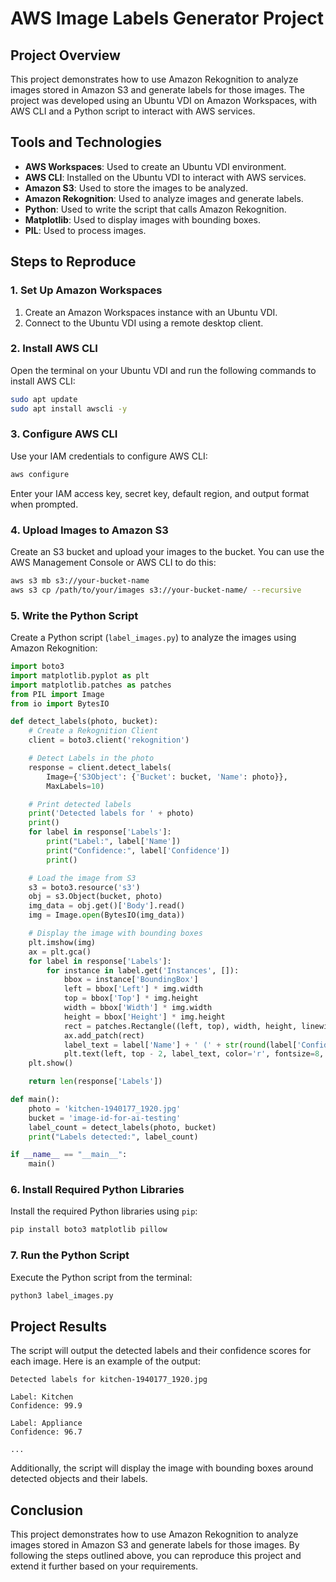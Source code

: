 # AWS Image Labels Generator Project

## Project Overview
This project demonstrates how to use Amazon Rekognition to analyze images stored in Amazon S3 and generate labels for those images. The project was developed using an Ubuntu VDI on Amazon Workspaces, with AWS CLI and a Python script to interact with AWS services.

## Tools and Technologies
- **AWS Workspaces**: Used to create an Ubuntu VDI environment.
- **AWS CLI**: Installed on the Ubuntu VDI to interact with AWS services.
- **Amazon S3**: Used to store the images to be analyzed.
- **Amazon Rekognition**: Used to analyze images and generate labels.
- **Python**: Used to write the script that calls Amazon Rekognition.
- **Matplotlib**: Used to display images with bounding boxes.
- **PIL**: Used to process images.

## Steps to Reproduce

### 1. Set Up Amazon Workspaces
1. Create an Amazon Workspaces instance with an Ubuntu VDI.
2. Connect to the Ubuntu VDI using a remote desktop client.

### 2. Install AWS CLI
Open the terminal on your Ubuntu VDI and run the following commands to install AWS CLI:
```bash
sudo apt update
sudo apt install awscli -y
```

### 3. Configure AWS CLI
Use your IAM credentials to configure AWS CLI:
```bash
aws configure
```
Enter your IAM access key, secret key, default region, and output format when prompted.

### 4. Upload Images to Amazon S3
Create an S3 bucket and upload your images to the bucket. You can use the AWS Management Console or AWS CLI to do this:
```bash
aws s3 mb s3://your-bucket-name
aws s3 cp /path/to/your/images s3://your-bucket-name/ --recursive
```

### 5. Write the Python Script
Create a Python script (`label_images.py`) to analyze the images using Amazon Rekognition:

```python name=label_images.py
import boto3
import matplotlib.pyplot as plt
import matplotlib.patches as patches
from PIL import Image
from io import BytesIO

def detect_labels(photo, bucket):
    # Create a Rekognition Client
    client = boto3.client('rekognition')

    # Detect Labels in the photo
    response = client.detect_labels(
        Image={'S3Object': {'Bucket': bucket, 'Name': photo}},
        MaxLabels=10)

    # Print detected labels
    print('Detected labels for ' + photo)
    print()
    for label in response['Labels']:
        print("Label:", label['Name'])
        print("Confidence:", label['Confidence'])
        print()

    # Load the image from S3
    s3 = boto3.resource('s3')
    obj = s3.Object(bucket, photo)
    img_data = obj.get()['Body'].read()
    img = Image.open(BytesIO(img_data))

    # Display the image with bounding boxes
    plt.imshow(img)
    ax = plt.gca()
    for label in response['Labels']:
        for instance in label.get('Instances', []):
            bbox = instance['BoundingBox']
            left = bbox['Left'] * img.width
            top = bbox['Top'] * img.height
            width = bbox['Width'] * img.width
            height = bbox['Height'] * img.height
            rect = patches.Rectangle((left, top), width, height, linewidth=1, edgecolor='r', facecolor='none')
            ax.add_patch(rect)
            label_text = label['Name'] + ' (' + str(round(label['Confidence'], 2)) + '%)'
            plt.text(left, top - 2, label_text, color='r', fontsize=8, bbox=dict(facecolor='white', alpha=0.7))
    plt.show()

    return len(response['Labels'])

def main():
    photo = 'kitchen-1940177_1920.jpg'
    bucket = 'image-id-for-ai-testing'
    label_count = detect_labels(photo, bucket)
    print("Labels detected:", label_count)

if __name__ == "__main__":
    main()
```

### 6. Install Required Python Libraries
Install the required Python libraries using `pip`:
```bash
pip install boto3 matplotlib pillow
```

### 7. Run the Python Script
Execute the Python script from the terminal:
```bash
python3 label_images.py
```

## Project Results
The script will output the detected labels and their confidence scores for each image. Here is an example of the output:
```
Detected labels for kitchen-1940177_1920.jpg

Label: Kitchen
Confidence: 99.9

Label: Appliance
Confidence: 96.7

...
```

Additionally, the script will display the image with bounding boxes around detected objects and their labels.

## Conclusion
This project demonstrates how to use Amazon Rekognition to analyze images stored in Amazon S3 and generate labels for those images. By following the steps outlined above, you can reproduce this project and extend it further based on your requirements.